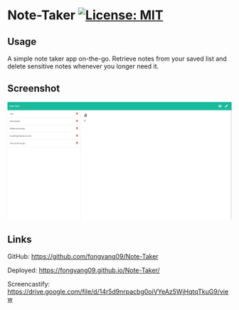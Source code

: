# Note-Taker [![License: MIT](https://img.shields.io/badge/License-MIT-yellow.svg)](https://opensource.org/licenses/MIT)

## Usage

A simple note taker app on-the-go. Retrieve notes from your saved list and delete sensitive notes whenever you longer need it.

## Screenshot

![note-taker-ss.JPG](note-taker-ss.JPG)

## Links

GitHub: https://github.com/fongvang09/Note-Taker

Deployed: https://fongvang09.github.io/Note-Taker/

Screencastify: https://drive.google.com/file/d/14r5d9nrpacbg0oiVYeAz5WjHqtqTkuG9/view
